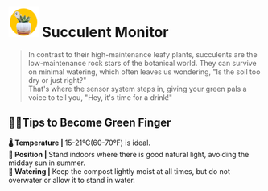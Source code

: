 <h1> <img src="./img/icon.png" alt="succulent logo" width="60" height="60"> Succulent Monitor</h1>
<blockquote>
In contrast to their high-maintenance leafy plants, succulents are the low-maintenance rock stars of the botanical world. They can survive on minimal watering, which often leaves us wondering, "Is the soil too dry or just right?"<br> That's where the sensor system steps in, giving your green pals a voice to tell you, "Hey, it's time for a drink!"</blockquote>
 
<h2>🤞🏻Tips to Become Green Finger</h2> 
<b>🌡️ Temperature | </b>15-21°C(60-70°F) is ideal. <br>
<b>📍 Position | </b>Stand indoors where there is good natural light, avoiding the midday sun in summer. <br>
<b>🚿 Watering | </b>Keep the compost lightly moist at all times, but do not overwater or allow it to stand in water. <br>
